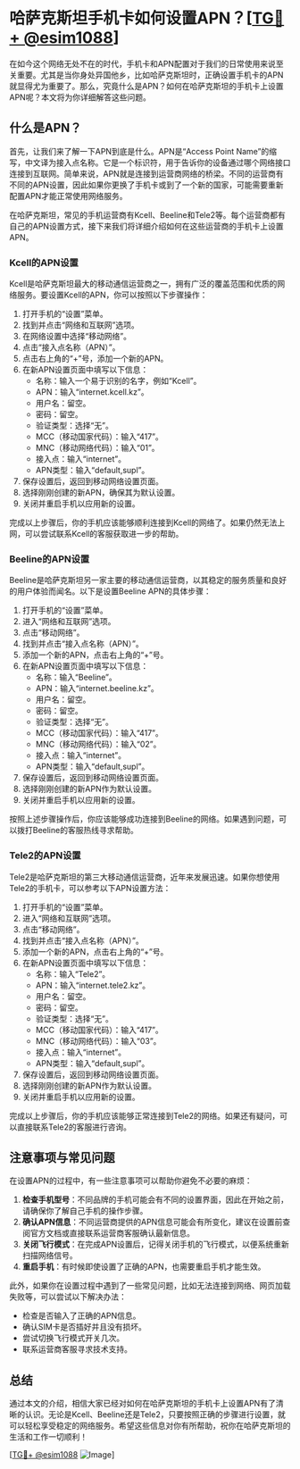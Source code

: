 # 哈萨克斯坦手机卡如何设置APN？[[TG💪+ @esim1088](https://t.me/s/esim1088)]

在如今这个网络无处不在的时代，手机卡和APN配置对于我们的日常使用来说至关重要。尤其是当你身处异国他乡，比如哈萨克斯坦时，正确设置手机卡的APN就显得尤为重要了。那么，究竟什么是APN？如何在哈萨克斯坦的手机卡上设置APN呢？本文将为你详细解答这些问题。

## 什么是APN？

首先，让我们来了解一下APN到底是什么。APN是“Access Point Name”的缩写，中文译为接入点名称。它是一个标识符，用于告诉你的设备通过哪个网络接口连接到互联网。简单来说，APN就是连接到运营商网络的桥梁。不同的运营商有不同的APN设置，因此如果你更换了手机卡或到了一个新的国家，可能需要重新配置APN才能正常使用网络服务。

在哈萨克斯坦，常见的手机运营商有Kcell、Beeline和Tele2等。每个运营商都有自己的APN设置方式，接下来我们将详细介绍如何在这些运营商的手机卡上设置APN。

### Kcell的APN设置

Kcell是哈萨克斯坦最大的移动通信运营商之一，拥有广泛的覆盖范围和优质的网络服务。要设置Kcell的APN，你可以按照以下步骤操作：

1. 打开手机的“设置”菜单。
2. 找到并点击“网络和互联网”选项。
3. 在网络设置中选择“移动网络”。
4. 点击“接入点名称（APN）”。
5. 点击右上角的“+”号，添加一个新的APN。
6. 在新APN设置页面中填写以下信息：
   - 名称：输入一个易于识别的名字，例如“Kcell”。
   - APN：输入“internet.kcell.kz”。
   - 用户名：留空。
   - 密码：留空。
   - 验证类型：选择“无”。
   - MCC（移动国家代码）：输入“417”。
   - MNC（移动网络代码）：输入“01”。
   - 接入点：输入“internet”。
   - APN类型：输入“default,supl”。
7. 保存设置后，返回到移动网络设置页面。
8. 选择刚刚创建的新APN，确保其为默认设置。
9. 关闭并重启手机以应用新的设置。

完成以上步骤后，你的手机应该能够顺利连接到Kcell的网络了。如果仍然无法上网，可以尝试联系Kcell的客服获取进一步的帮助。

### Beeline的APN设置

Beeline是哈萨克斯坦另一家主要的移动通信运营商，以其稳定的服务质量和良好的用户体验而闻名。以下是设置Beeline APN的具体步骤：

1. 打开手机的“设置”菜单。
2. 进入“网络和互联网”选项。
3. 点击“移动网络”。
4. 找到并点击“接入点名称（APN）”。
5. 添加一个新的APN，点击右上角的“+”号。
6. 在新APN设置页面中填写以下信息：
   - 名称：输入“Beeline”。
   - APN：输入“internet.beeline.kz”。
   - 用户名：留空。
   - 密码：留空。
   - 验证类型：选择“无”。
   - MCC（移动国家代码）：输入“417”。
   - MNC（移动网络代码）：输入“02”。
   - 接入点：输入“internet”。
   - APN类型：输入“default,supl”。
7. 保存设置后，返回到移动网络设置页面。
8. 选择刚刚创建的新APN作为默认设置。
9. 关闭并重启手机以应用新的设置。

按照上述步骤操作后，你应该能够成功连接到Beeline的网络。如果遇到问题，可以拨打Beeline的客服热线寻求帮助。

### Tele2的APN设置

Tele2是哈萨克斯坦的第三大移动通信运营商，近年来发展迅速。如果你想使用Tele2的手机卡，可以参考以下APN设置方法：

1. 打开手机的“设置”菜单。
2. 进入“网络和互联网”选项。
3. 点击“移动网络”。
4. 找到并点击“接入点名称（APN）”。
5. 添加一个新的APN，点击右上角的“+”号。
6. 在新APN设置页面中填写以下信息：
   - 名称：输入“Tele2”。
   - APN：输入“internet.tele2.kz”。
   - 用户名：留空。
   - 密码：留空。
   - 验证类型：选择“无”。
   - MCC（移动国家代码）：输入“417”。
   - MNC（移动网络代码）：输入“03”。
   - 接入点：输入“internet”。
   - APN类型：输入“default,supl”。
7. 保存设置后，返回到移动网络设置页面。
8. 选择刚刚创建的新APN作为默认设置。
9. 关闭并重启手机以应用新的设置。

完成以上步骤后，你的手机应该能够正常连接到Tele2的网络。如果还有疑问，可以直接联系Tele2的客服进行咨询。

## 注意事项与常见问题

在设置APN的过程中，有一些注意事项可以帮助你避免不必要的麻烦：

1. **检查手机型号**：不同品牌的手机可能会有不同的设置界面，因此在开始之前，请确保你了解自己手机的操作步骤。
2. **确认APN信息**：不同运营商提供的APN信息可能会有所变化，建议在设置前查阅官方文档或直接联系运营商客服确认最新信息。
3. **关闭飞行模式**：在完成APN设置后，记得关闭手机的飞行模式，以便系统重新扫描网络信号。
4. **重启手机**：有时候即使设置了正确的APN，也需要重启手机才能生效。

此外，如果你在设置过程中遇到了一些常见问题，比如无法连接到网络、网页加载失败等，可以尝试以下解决办法：

- 检查是否输入了正确的APN信息。
- 确认SIM卡是否插好并且没有损坏。
- 尝试切换飞行模式开关几次。
- 联系运营商客服寻求技术支持。

## 总结

通过本文的介绍，相信大家已经对如何在哈萨克斯坦的手机卡上设置APN有了清晰的认识。无论是Kcell、Beeline还是Tele2，只要按照正确的步骤进行设置，就可以轻松享受稳定的网络服务。希望这些信息对你有所帮助，祝你在哈萨克斯坦的生活和工作一切顺利！

[[TG💪+ @esim1088](https://t.me/s/esim1088) ![Image](https://i.postimg.cc/4NQfJmqS/Snipaste-2025-05-13-00-14-12.png)]
